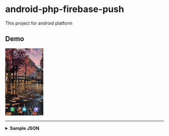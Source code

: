 # android-php-firebase-push

This project for android platform

## Demo
<div style="dispaly:flex">
    <img src="/video-demo.gif" width="24%">
</div>

<hr>

<details><summary><b>Sample JSON</b></summary>
    
```
{
   "id": 25,
   "title": "Android application ",
   "description": "Firebase push",
   "imageUrl": "https://images.unsplash.com/photo-1569012871812-f38ee64cd54c?ixlib=rb-1.2.1&ixid=eyJhcHBfaWQiOjEyMDd9&auto=format&fit=crop&w=250&q=80"
}
```

</details><br>
